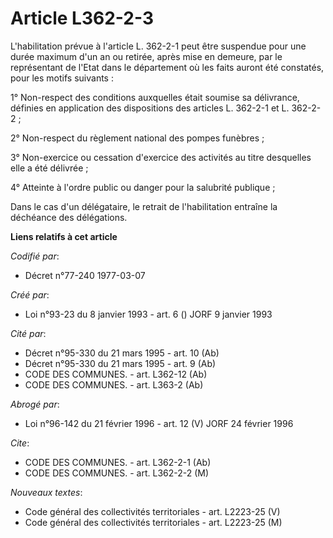 # Article L362-2-3

L'habilitation prévue à l'article L. 362-2-1 peut être suspendue pour une durée maximum d'un an ou retirée, après mise en
demeure, par le représentant de l'Etat dans le département où les faits auront été constatés, pour les motifs suivants :

1° Non-respect des conditions auxquelles était soumise sa délivrance, définies en application des dispositions des articles
L. 362-2-1 et L. 362-2-2 ;

2° Non-respect du règlement national des pompes funèbres ;

3° Non-exercice ou cessation d'exercice des activités au titre desquelles elle a été délivrée ;

4° Atteinte à l'ordre public ou danger pour la salubrité publique ;

Dans le cas d'un délégataire, le retrait de l'habilitation entraîne la déchéance des délégations.

**Liens relatifs à cet article**

_Codifié par_:

  - Décret n°77-240 1977-03-07

_Créé par_:

  - Loi n°93-23 du 8 janvier 1993 - art. 6 () JORF 9 janvier 1993

_Cité par_:

  - Décret n°95-330 du 21 mars 1995 - art. 10 (Ab)
  - Décret n°95-330 du 21 mars 1995 - art. 9 (Ab)
  - CODE DES COMMUNES. - art. L362-12 (Ab)
  - CODE DES COMMUNES. - art. L363-2 (Ab)

_Abrogé par_:

  - Loi n°96-142 du 21 février 1996 - art. 12 (V) JORF 24 février 1996

_Cite_:

  - CODE DES COMMUNES. - art. L362-2-1 (Ab)
  - CODE DES COMMUNES. - art. L362-2-2 (M)

_Nouveaux textes_:

  - Code général des collectivités territoriales - art. L2223-25 (V)
  - Code général des collectivités territoriales - art. L2223-25 (M)
